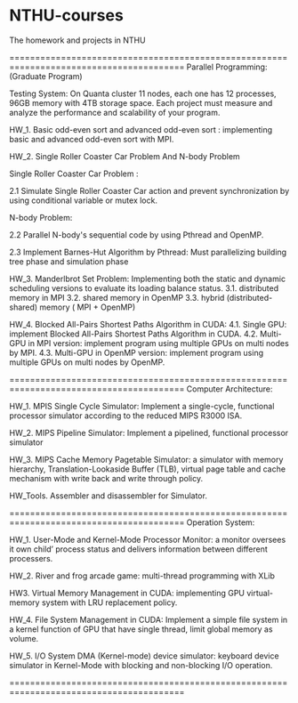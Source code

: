 # NTHU-courses
The homework and projects in NTHU

========================================================================================
Parallel Programming: (Graduate Program)

Testing System: On Quanta cluster 11 nodes, each one has 12 processes, 96GB memory with 4TB storage space.
Each project must measure and analyze the performance and scalability of your program.

HW_1. Basic odd-even sort and advanced odd-even sort : implementing basic and advanced odd-even sort with MPI.

HW_2. Single Roller Coaster Car Problem And N-body Problem</p>
  Single Roller Coaster Car Problem  : </p>
  2.1 Simulate Single Roller Coaster Car action and prevent synchronization by using conditional variable or mutex lock.</p>
  N-body Problem:</p>
  2.2 Parallel N-body's sequential code by using Pthread and OpenMP.</p>
  2.3 Implement Barnes-Hut Algorithm by Pthread: Must parallelizing building tree phase and simulation phase</p>

HW_3. Manderlbrot Set Problem: Implementing both the static and dynamic scheduling versions to evaluate its loading balance status.
   3.1. distributed memory in MPI 
   3.2. shared memory in OpenMP
   3.3. hybrid (distributed-shared) memory ( MPI + OpenMP)

HW_4. Blocked All-Pairs Shortest Paths Algorithm in CUDA:
   4.1. Single GPU: 
        implement Blocked All-Pairs Shortest Paths Algorithm in CUDA.
   4.2. Multi-GPU in MPI version: 
        implement program using multiple GPUs on multi nodes by MPI.
   4.3. Multi-GPU in OpenMP version: 
        implement program using multiple GPUs on multi nodes by OpenMP.
  
========================================================================================
Computer Architecture:

HW_1. MPIS Single Cycle Simulator: Implement a single-cycle, functional processor simulator according to the reduced MIPS R3000 ISA. 

HW_2. MIPS Pipeline Simulator: Implement a pipelined, functional processor simulator 

HW_3. MIPS Cache Memory Pagetable Simulator: a simulator with memory hierarchy, Translation-Lookaside Buffer (TLB), virtual page table and cache mechanism with write back and write through policy. 

HW_Tools. Assembler and disassembler for Simulator.

========================================================================================
Operation System:

HW_1. User-Mode and Kernel-Mode Processor Monitor: a monitor oversees it own child’ process status and delivers information between different processers.

HW_2. River and frog arcade game: multi-thread programming with XLib

HW3. Virtual Memory Management in CUDA: implementing GPU virtual-memory system with LRU replacement policy.

HW_4. File System Management in CUDA: Implement a simple file system in a kernel function of GPU that have single thread, limit global memory as volume.

HW_5. I/O System DMA (Kernel-mode) device simulator: keyboard device simulator in Kernel-Mode with blocking and non-blocking I/O operation.

========================================================================================
